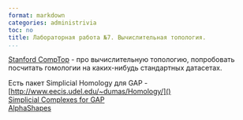 ```yaml
---
format: markdown
categories: administrivia
toc: no
title: Лабораторная работа №7. Вычислительная топология.
...
```


[Stanford CompTop](http://comptop.stanford.edu/programs/) - про вычислительную топологию, попробовать посчитать гомологии на каких-нибудь стандартных датасетах.

Есть пакет Simplicial Homology для GAP - [http://www.eecis.udel.edu/~dumas/Homology/]()  
[Simplicial Complexes for GAP](http://www.gap-system.org/Packages/simpcomp.html)  
[AlphaShapes](http://biogeometry.duke.edu/software/alphashapes/)